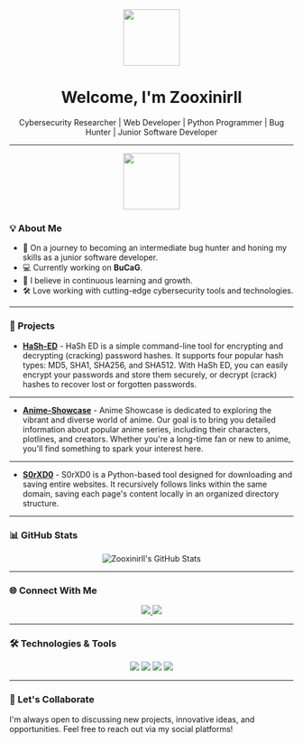 <div align="center">
  <img src="https://media.giphy.com/media/836HiJc7pgzy8iNXCn/giphy.gif" width="100"/>
  <h1>Welcome, I'm Zooxinirll</h1>
  <p>Cybersecurity Researcher | Web Developer | Python Programmer | Bug Hunter | Junior Software Developer</p>
</div>

---

<div align="center">
  <img src="https://media.giphy.com/media/qgQUggAC3Pfv687qPC/giphy.gif" width="100"/>
</div>

### 💡 About Me

- 🌱 On a journey to becoming an intermediate bug hunter and honing my skills as a junior software developer.
- 💻 Currently working on **BuCaG**.
- 🎯 I believe in continuous learning and growth.
- 🛠️ Love working with cutting-edge cybersecurity tools and technologies.

---

### 🚀 Projects

- **[HaSh-ED](https://github.com/zooxinirll/HaSh-ED)** - HaSh ED is a simple command-line tool for encrypting and decrypting (cracking) password hashes. It supports four popular hash types: MD5, SHA1, SHA256, and SHA512. With HaSh ED, you can easily encrypt your passwords and store them securely, or decrypt (crack) hashes to recover lost or forgotten passwords.
---
- **[Anime-Showcase](https://zooxinirll.github.io/Index.html/)** - Anime Showcase is dedicated to exploring the vibrant and diverse world of anime. Our goal is to bring you detailed information about popular anime series, including their characters, plotlines, and creators. Whether you're a long-time fan or new to anime, you'll find something to spark your interest here.
---
- **[S0rXD0](https://github.com/zooxinirll/S0rXD0)** - S0rXD0 is a Python-based tool designed for downloading and saving entire websites. It recursively follows links within the same domain, saving each page's content locally in an organized directory structure.
---

### 📊 GitHub Stats

<div align="center">
  <img src="https://github-readme-streak-stats.herokuapp.com/?user=zooxinirll&theme=dark&hide_border=true" alt="Zooxinirll's GitHub Stats" />
</div>

---

### 🌐 Connect With Me

<p align="center">
  <a href="https://github.com/zooxinirll" target="_blank">
    <img src="https://img.shields.io/badge/GitHub-000?style=for-the-badge&logo=github&logoColor=white" />
  </a>
  <a href="https://www.instagram.com/h3r.10c4lh0st.07?igsh=MTRqcGNsdmN3a2FyaA==" target="_blank">
    <img src="https://img.shields.io/badge/Instagram-E4405F?style=for-the-badge&logo=instagram&logoColor=white" />
  </a>
</p>

---

### 🛠️ Technologies & Tools

<div align="center">
  <img src="https://img.shields.io/badge/-Python-333333?style=for-the-badge&logo=python" />
  <img src="https://img.shields.io/badge/-JavaScript-333333?style=for-the-badge&logo=javascript" />
  <img src="https://img.shields.io/badge/-HTML5-333333?style=for-the-badge&logo=html5" />
  <img src="https://img.shields.io/badge/-CSS3-333333?style=for-the-badge&logo=css3" />
</div>

---

### 🧠 Let's Collaborate

I'm always open to discussing new projects, innovative ideas, and opportunities. Feel free to reach out via my social platforms!
